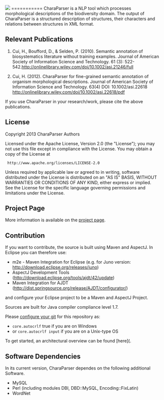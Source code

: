 <img src="http://biosemantics.github.io/charaparser/images/CP_Logo.jpg">
===========
CharaParser is a NLP tool which processes morphological descriptions of the biodiversity domain.
The output of CharaParser is a structured description of structures, their characters and relations between structures
in XML format.

Relevant Publications 
---------------------

1. Cui, H., Boufford, D., & Selden, P. (2010). Semantic annotation of biosystematics literature without training examples. Journal of American Society of Information Science and Technology. 61 (3): 522-542.http://onlinelibrary.wiley.com/doi/10.1002/asi.21246/full

2. Cui, H. (2012). CharaParser for fine-grained semantic annotation of organism morphological descriptions. Journal of American Society of Information Science and Technology. 63(4) DOI: 10.1002/asi.22618 http://onlinelibrary.wiley.com/doi/10.1002/asi.22618/pdf

If you use CharaParser in your research/work, please cite the above publications.

License
-------

   Copyright 2013 CharaParser Authors

   Licensed under the Apache License, Version 2.0 (the "License");
   you may not use this file except in compliance with the License.
   You may obtain a copy of the License at

     http://www.apache.org/licenses/LICENSE-2.0

   Unless required by applicable law or agreed to in writing, software
   distributed under the License is distributed on an "AS IS" BASIS,
   WITHOUT WARRANTIES OR CONDITIONS OF ANY KIND, either express or implied.
   See the License for the specific language governing permissions and
   limitations under the License.


Project Page
----------
More information is available on the <a href="http://etc-project.org/">project page</a>.

Contribution
----------
If you want to contribute, the source is built using Maven and AspectJ.
In Eclipse you can therefore use:
* m2e - Maven Integration for Eclipse (e.g. for Juno version: http://download.eclipse.org/releases/juno)
* AspectJ Development Tools (http://download.eclipse.org/tools/ajdt/42/update)
* Maven Integration for AJDT (http://dist.springsource.org/release/AJDT/configurator/)

and configure your Eclipse project to be a Maven and AspectJ Project.

Sources are built for Java compiler compliance level 1.7.

Please [configure your git](http://git-scm.com/book/en/Customizing-Git-Git-Configuration) for this repository as:
* `core.autocrlf` true if you are on Windows 
* or `core.autocrlf input` if you are on a Unix-type OS

To get started, an architectural overview can be found [here](.

Software Dependencies
----------
In its current version, CharaParser dependes on the following additional Software.
* MySQL
* Perl (including modules DBI, DBD::MySQL, Encoding::FixLatin)
* WordNet

